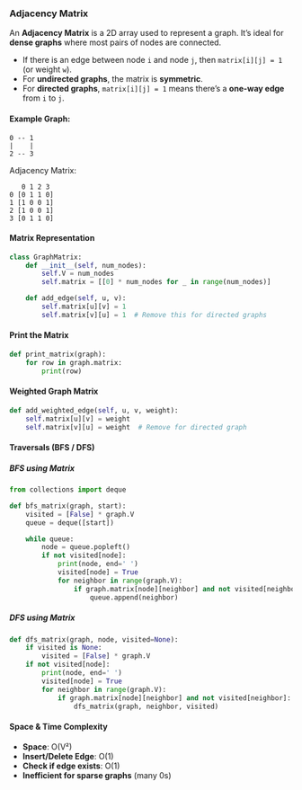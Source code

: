 ### Adjacency Matrix

An **Adjacency Matrix** is a 2D array used to represent a graph.
It’s ideal for **dense graphs** where most pairs of nodes are connected.

- If there is an edge between node `i` and node `j`, then `matrix[i][j] = 1` (or weight `w`).
- For **undirected graphs**, the matrix is **symmetric**.
- For **directed graphs**, `matrix[i][j] = 1` means there’s a **one-way edge** from `i` to `j`.

#### Example Graph:

```
0 -- 1
|    |
2 -- 3
```

Adjacency Matrix:

```
   0 1 2 3
0 [0 1 1 0]
1 [1 0 0 1]
2 [1 0 0 1]
3 [0 1 1 0]
```

#### Matrix Representation

```python
class GraphMatrix:
    def __init__(self, num_nodes):
        self.V = num_nodes
        self.matrix = [[0] * num_nodes for _ in range(num_nodes)]

    def add_edge(self, u, v):
        self.matrix[u][v] = 1
        self.matrix[v][u] = 1  # Remove this for directed graphs
```

#### Print the Matrix

```python
def print_matrix(graph):
    for row in graph.matrix:
        print(row)
```

#### Weighted Graph Matrix

```python
def add_weighted_edge(self, u, v, weight):
    self.matrix[u][v] = weight
    self.matrix[v][u] = weight  # Remove for directed graph
```

#### Traversals (BFS / DFS)

##### BFS using Matrix

```python
from collections import deque

def bfs_matrix(graph, start):
    visited = [False] * graph.V
    queue = deque([start])

    while queue:
        node = queue.popleft()
        if not visited[node]:
            print(node, end=' ')
            visited[node] = True
            for neighbor in range(graph.V):
                if graph.matrix[node][neighbor] and not visited[neighbor]:
                    queue.append(neighbor)
```

##### DFS using Matrix

```python
def dfs_matrix(graph, node, visited=None):
    if visited is None:
        visited = [False] * graph.V
    if not visited[node]:
        print(node, end=' ')
        visited[node] = True
        for neighbor in range(graph.V):
            if graph.matrix[node][neighbor] and not visited[neighbor]:
                dfs_matrix(graph, neighbor, visited)
```

#### Space & Time Complexity

- **Space**: O(V²)
- **Insert/Delete Edge**: O(1)
- **Check if edge exists**: O(1)
- **Inefficient for sparse graphs** (many 0s)

